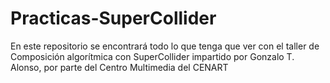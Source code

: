 # Practicas-SuperCollider
En este repositorio se encontrará todo lo que tenga que ver con el taller de Composición algorítmica con SuperCollider
impartido por Gonzalo T. Alonso, por parte del Centro Multimedia del CENART
